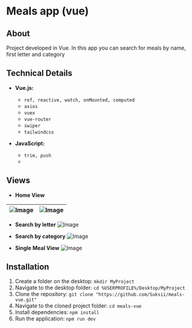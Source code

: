 # Meals app (vue)

## About
Project developed in Vue. In this app you can search for meals by name, first letter and category

## Technical Details
- **Vue.js:**
  - `ref, reactive, watch, onMounted, computed`
  - `axios`
  - `vuex`
  - `vue-router`
  - `swiper`
  - `tailwindcss`
 
- **JavaScript:**
  - `trim, push`
  - 
## Views

- **Home View**

| ![Image](https://github.com/user-attachments/assets/4c5d9948-e00d-4f7a-b905-fd3e6709e9c7) | ![Image](https://github.com/user-attachments/assets/4abee797-bd40-4e8b-b19b-003d90aadcb5) |
|:---:|:---:|

- **Search by letter**
![Image](https://github.com/user-attachments/assets/f82c1865-d82e-48b2-b2d6-593bed5be0fe)

- **Search by category**
![Image](https://github.com/user-attachments/assets/0f39dbac-f33e-4c8b-b422-e5780ceede33)

- **Single Meal View**
![Image](https://github.com/user-attachments/assets/76cf6192-bdb6-4fe1-bd53-743a4fce9afd)

## Installation
1. Create a folder on the desktop: `mkdir MyProject` 
2. Navigate to the desktop folder: `cd %USERPROFILE%/Desktop/MyProject`
3. Clone the repository: `git clone "https://github.com/Suksii/meals-vue.git"`
4. Navigate to the cloned project folder: `cd meals-vue`
5. Install dependencies: `npm install`
6. Run the application: `npm run dev`

